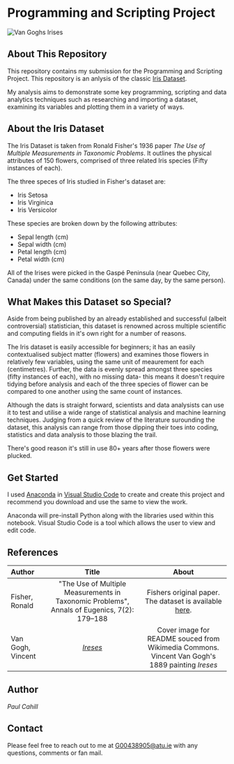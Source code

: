 # Programming and Scripting Project

![Van Goghs Irises](https://upload.wikimedia.org/wikipedia/commons/9/98/VanGoghIrises2.jpg)

## About This Repository
This repository contains my submission for the Programming and Scripting Project. This repository is an anlysis of the classic [Iris Dataset](https://archive.ics.uci.edu/dataset/53/iris).

My analysis aims to demonstrate some key programming, scripting and data analytics techniques such as researching and importing a dataset, examining its variables and plotting them in a variety of ways.

## About the Iris Dataset
The Iris Dataset is taken from Ronald Fisher's 1936 paper *The Use of Multiple Measurements in Taxonomic Problems*. It outlines the physical attributes of 150 flowers, comprised of three related Iris species (Fifty instances of each).

The three speces of Iris studied in Fisher's dataset are:

- Iris Setosa
- Iris Virginica
- Iris Versicolor

These species are broken down by the following attributes:

- Sepal length (cm)
- Sepal width (cm)
- Petal length (cm)
- Petal width (cm)

All of the Irises were picked in the Gaspé Peninsula (near Quebec City, Canada) under the same conditions (on the same day, by the same person).

## What Makes this Dataset so Special?
Aside from being published by an already established and successful (albeit controversial) statistician, this dataset is renowned across multiple scientific and computing fields in it's own right for a number of reasons.

The Iris dataset is easily accessible for beginners; it has an easily contextualised subject matter (flowers) and examines those flowers in relatively few variables, using the same unit of meaurement for each (centimetres). Further, the data is evenly spread amongst three species (fifty instances of each), with no missing data- this means it doesn't require tidying before analysis and each of the three species of flower can be compared to one another using the same count of instances.

Although the dats is straight forward, scientists and data analysists can use it to test and utilise a wide range of statistical analysis and machine learning techniques. Judging from a quick review of the literature surounding the dataset, this analysis can range from those dipping their toes into coding, statistics and data analysis to those blazing the trail.

There's good reason it's still in use 80+ years after those flowers were plucked.

## Get Started
I used [Anaconda](https://www.anaconda.com/download) in [Visual Studio Code](https://code.visualstudio.com/download) to create and create this project and recommend you download and use the same to view the work.

Anaconda will pre-install Python along with the libraries used within this notebook. Visual Studio Code is a tool which allows the user to view and edit code.

## References
| Author | Title | About |
| :---   | :---: | :---: |
| Fisher, Ronald | "The Use of Multiple Measurements in Taxonomic Problems", Annals of Eugenics, 7(2): 179–188 | Fishers original paper. The dataset is available [here](https://archive.ics.uci.edu/dataset/53/iris). |
| Van Gogh, Vincent | [*Ireses*](https://commons.wikimedia.org/wiki/File:VanGoghIrises2.jpg) | Cover image for README souced from Wikimedia Commons. Vincent Van Gogh's 1889 painting *Ireses* |


## Author
*Paul Cahill*

## Contact
Please feel free to reach out to me at G00438905@atu.ie with any questions, comments or fan mail.